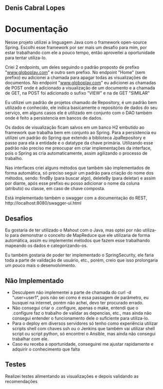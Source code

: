 ## Denis Cabral Lopes

Documentação
============

Nesse projeto utilizei a linguagem Java com o framework open-source Spring.
Escolhi esse framework por ser mais um desafio para mim, por estar trabalhando com ele a pouco tempo,
então aproveitei a oportunidade para tentar utiliza-lo.

Criei 2 endpoints, um deles seguindo o padrão proposto de prefixo "www.globoplay.com" e outro sem prefixo.
No endpoint "Home" (sem prefixo) eu adicionei a chamada para apagar todas as visualizações de documentos.
No endpoint "www.globoplay.com" eu adicionei as chamadas de POST onde é adicionado a visualização de um documento e
a chamada de GET, na POST foi adicionado o sufixo "VIEW" e na de GET "SIMILAR"

Eu utilizei um padrão de projetos chamado de Repository, é um padrão bem utilizado e conhecido, ele indica basicamente o
repositório de dados do seu serviço, em alguns casos ele é utilizado em conjunto com o DAO também onde é feito a persistencia em bancos de dados.

Os dados de visualização ficam salvos em um banco H2 embutido ao framework que trabalha bem em conjunto ao Spring.
Para a persistencia eu utilizei um padrão do Spring que extendo a biblioteca JpaRepository e passo para ela a entidade e o datatype da chave primária.
Utilizando esse padrão não preciso me preocupar em criar implementações da interface, pois o Spring as cria automaticamente, assim agilizando o processo
de trabalho.

Nas interfaces criei alguns métodos que também são implementados de forma automática, só preciso seguir um padrão para criação do nome dos métodos, sendo:
findBy (para buscar algo), deleteBy (para deletar) e assim por diante, após esse prefixo eu posso adicionar o nome da coluna (atributo) ou classe, em caso 
de chave composta.

Está implementado também o swagger com a documentação do REST, http://localhost:8080/swagger-ui.html


## Desafios

Eu gostaria de ter utilizado o Mahout com o Java, mas optei por não utiliza-lo para demonstrar o conceito de MapReduce que ele utilizaria de forma automática,
assim eu implementei métodos que fazem esse trabalhando mapeando os dados e categorizando-os.

Eu também gostaria de poder ter implementado o SpringSecurity, ele faria toda a parte de validação de usuário, etc., porém, creio que isso prolongaria um pouco 
mais o desenvolvimento.

## Não Implementado

* Desculpem não implementei a parte de chamada do curl -d "user=user1", pois não sei como é essa passagem de parâmetro, eu busquei na internet, porém não achei, devo ter procurado errado.
* Não consegui criar o .configure, apenas o make, entendi que o .configure faz o trabalho de validar as depencias, etc., mas ainda não consegui entender o funcionamento dele o suficiente para utiliza-lo.
* Para o deploy em diversos servidores só tenho como experiência utilizar scripts shell com chaves ssh ou o Jenkins que também vai utilizar shell script ou script python, só encontrei o Ansible, mas ainda não consegui trabalhar com ele.
* Caso eu receba a oportunidade, conseguirei me ajustar rapidamente e adquirir o conhecimento que falta

## Testes

Realizei testes alimentando as visualizações e depois validando as recomendações
